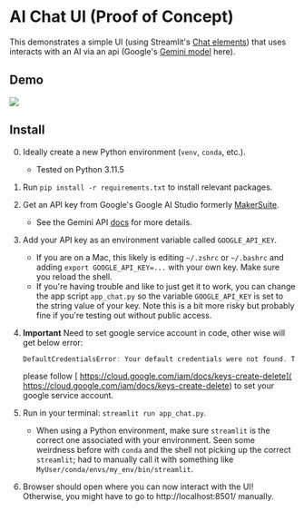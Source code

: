 # AI Chat UI (Proof of Concept)

This demonstrates a simple UI (using Streamlit's [Chat elements](https://docs.streamlit.io/library/api-reference/chat)) that uses interacts with an AI via an api (Google's [Gemini model](https://ai.google.dev/docs/gemini_api_overview) here).

## Demo
![](media/demo-ai-chat-ui-with-gemini-victorgeislinger.gif)


## Install

0. Ideally create a new Python environment (`venv`, `conda`, etc.).
    - Tested on Python 3.11.5
1. Run `pip install -r requirements.txt` to install relevant packages.
2. Get an API key from Google's Google AI Studio formerly [MakerSuite](https://makersuite.google.com/app/apikey).
    - See the Gemini API [docs](https://ai.google.dev/tutorials/setup) for more details.
3. Add your API key as an environment variable called `GOOGLE_API_KEY`.
    - If you are on a Mac, this likely is editing `~/.zshrc` or `~/.bashrc` and adding `export GOOGLE_API_KEY=...` with your own key. Make sure you reload the shell.
    - If you're having trouble and like to just get it to work, you can change the app script `app_chat.py` so the variable `GOOGLE_API_KEY` is set to the string value of your key. Note this is a bit more risky but probably fine if you're testing out without public access.
4. **Important**
   Need to set google service account in code, other wise will get below error:
   ```powershell
   DefaultCredentialsError: Your default credentials were not found. To set up Application Default Credentials, see https://cloud.google.com/docs/authentication/external/set-up-adc for more information.
   ```
   please follow [ https://cloud.google.com/iam/docs/keys-create-delete]( https://cloud.google.com/iam/docs/keys-create-delete) to set your google service account.

6. Run in your terminal: `streamlit run app_chat.py`.
    - When using a Python environment, make sure `streamlit` is the correct one associated with your environment. Seen some weirdness before with `conda` and the shell not picking up the correct `streamlit`; had to manually call it with something like `MyUser/conda/envs/my_env/bin/streamlit`.
7. Browser should open where you can now interact with the UI! Otherwise, you might have to go to http://localhost:8501/ manually.
